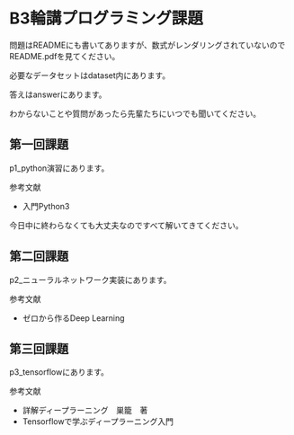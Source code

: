 # B3輪講プログラミング課題
問題はREADMEにも書いてありますが、数式がレンダリングされていないのでREADME.pdfを見てください。

必要なデータセットはdataset内にあります。

答えはanswerにあります。

わからないことや質問があったら先輩たちにいつでも聞いてください。

## 第一回課題
p1_python演習にあります。

参考文献
- 入門Python3

今日中に終わらなくても大丈夫なのですべて解いてきてください。

## 第二回課題
p2_ニューラルネットワーク実装にあります。

参考文献
- ゼロから作るDeep Learning

## 第三回課題
p3_tensorflowにあります。

参考文献
- 詳解ディープラーニング　巣籠　著
- Tensorflowで学ぶディープラーニング入門
